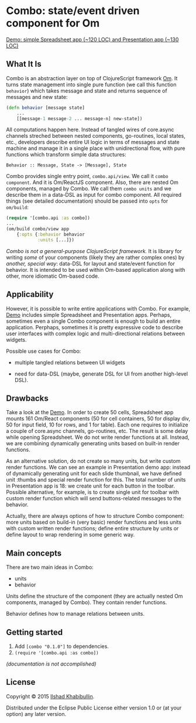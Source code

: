 # Combo: state/event driven component for Om

[Demo: simple Spreadsheet app (~120 LOC) and Presentation app (~130 LOC)](http://ilshad.com/combo)

## What It Is

Combo is an abstraction layer on top of ClojureScript framework
[Om](http://omcljs.org). It turns state management into single pure
function (we call this function `behavior`) which takes message and
state and returns sequence of messages and new state:


```clojure
(defn behavior [message state]
	...
	[[message-1 message-2 ... message-n] new-state])
```

All computations happen here. Instead of tangled wires of core.async
channels streched between nested components, go-routines, local
states, etc., developers describe entire UI logic in terms of messages
and state machine and manage it in a single place with unidirectional
flow, with pure functions which transform simple data structures:


```
Behavior :: Message, State -> [Message], State
```

Combo provides single entry point, `combo.api/view`. We call it `combo
component`. And it is Om/ReactJS component. Also, there are nested Om components,
managed by Combo. We call them `combo units` and we describe them in
a data-DSL as input for combo component. All required things (see detailed
documentation) should be passed into `opts` for `om/build`:

```clojure
(require '[combo.api :as combo])
...
(om/build combo/view app
	{:opts {:behavior behavior
	        :units [...]})
```

_Combo is not a general-purpose ClojureScript framework._ It is
library for writing _some_ of your components (likely they are rather
complex ones) by _another, special way_: data-DSL for
layout and state/event function for behavior. It is intended to be
used within Om-based application along with other, more idiomatic
Om-based code.

## Applicability

However, it is possible to write entire applications with Combo. For
example, [Demo](http://ilshad.com/combo) includes simple
Spreadsheet  and Presentation apps. Perhaps, sometimes even a single
Combo component is enough to build an entire application. Perphaps,
sometimes it is pretty expressive code to describe user interfaces
with complex logic and multi-directional relations between widgets.

Possible use cases for Combo:

- multiple tangled relations between UI widgets

- need for data-DSL (maybe, generate DSL for UI from another high-level DSL).

## Drawbacks

Take a look at the [Demo](http://ilshad.com/combo). In order to create
50 cells, Spreadsheet app mounts 161 Om/React components (50 for
cell containers, 50 for display div, 50 for input field, 10 for rows,
and 1 for table). Each one requires to initialize a couple of
core.async channels, go-routines, etc. The result is some delay while
opening Spreadsheet. We do not write render functions at all. Instead, we are
combining dynamically generating units based on built-in render functions.

As an alternative solution, do not create so many units, but write custom render
functions. We can see an example in Presentation demo app: instead
of dynamically generating unit for each slide thumbnail, we have
defined unit :thumbs and special render function for this. The total
number of units in Presentation app is 18: we create unit for each
button in the toolbar. Possible alternative, for example, is to create
single unit for toolbar with custom render function which will send
buttons-related messages to the behavior.

Actually, there are always options of how to structure Combo
component: more units based on build-in (very basic) render functions
and less units with custom written render functions; define entire
structure by units or define layout to wrap rendering in some
generic way.

## Main concepts

There are two main ideas in Combo:

- units
- behavior

Units define the structure of the component (they are actually nested Om
components, managed by Combo). They contain render functions.

Behavior defines how to manage relations between units.

## Getting started

1. Add `[combo "0.1.0"]` to dependencies.
2. `(require '[combo.api :as combo])`

_(documentation is not accomplished)_

## License

Copyright © 2015 [Ilshad Khabibullin](http://ilshad.com).

Distributed under the Eclipse Public License either version 1.0 or (at
your option) any later version.
